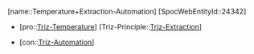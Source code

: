 ﻿---
type: TrizContradiction
aliases:
- Temperature+Extraction-Automation
license: CC BY-SA 4.0
copyright: https://github.com/SpocWeb
IsDeleted: false
IsReadOnly: false
Confidential: public
tags: 
- Triz/Contradiction
---
[name::Temperature+Extraction-Automation]
[SpocWebEntityId::24342]
+ [pro::[Triz-Temperature](tech/Triz/Parameter/Triz-Temperature.md)]
[Triz-Principle::[Triz-Extraction](tech/Triz/Principle/Triz-Extraction.md)]
- [con::[Triz-Automation](tech/Triz/Parameter/Triz-Automation.md)]

